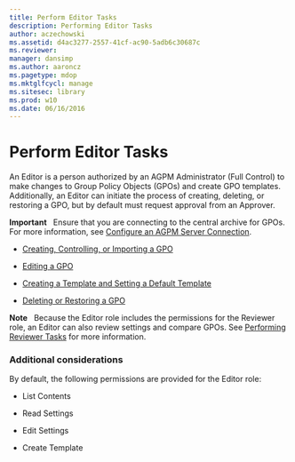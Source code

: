 ```yaml
---
title: Perform Editor Tasks
description: Performing Editor Tasks
author: aczechowski
ms.assetid: d4ac3277-2557-41cf-ac90-5adb6c30687c
ms.reviewer: 
manager: dansimp
ms.author: aaroncz
ms.pagetype: mdop
ms.mktglfcycl: manage
ms.sitesec: library
ms.prod: w10
ms.date: 06/16/2016
---
```



# Perform Editor Tasks


An Editor is a person authorized by an AGPM Administrator (Full Control) to make changes to Group Policy Objects (GPOs) and create GPO templates. Additionally, an Editor can initiate the process of creating, deleting, or restoring a GPO, but by default must request approval from an Approver.

**Important**  
Ensure that you are connecting to the central archive for GPOs. For more information, see [Configure an AGPM Server Connection](configure-an-agpm-server-connection-reviewer-agpm30ops.md).

 

-   [Creating, Controlling, or Importing a GPO](creating-controlling-or-importing-a-gpo-agpm30ops.md)

-   [Editing a GPO](editing-a-gpo-agpm30ops.md)

-   [Creating a Template and Setting a Default Template](creating-a-template-and-setting-a-default-template-agpm30ops.md)

-   [Deleting or Restoring a GPO](deleting-or-restoring-a-gpo-agpm30ops.md)

**Note**  
Because the Editor role includes the permissions for the Reviewer role, an Editor can also review settings and compare GPOs. See [Performing Reviewer Tasks](performing-reviewer-tasks-agpm30ops.md) for more information.

 

### Additional considerations

By default, the following permissions are provided for the Editor role:

-   List Contents

-   Read Settings

-   Edit Settings

-   Create Template

 

 





